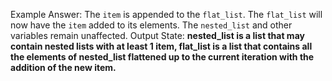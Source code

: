 Example Answer:
The `item` is appended to the `flat_list`. The `flat_list` will now have the `item` added to its elements. The `nested_list` and other variables remain unaffected. 
Output State: **nested_list is a list that may contain nested lists with at least 1 item, flat_list is a list that contains all the elements of nested_list flattened up to the current iteration with the addition of the new item.**